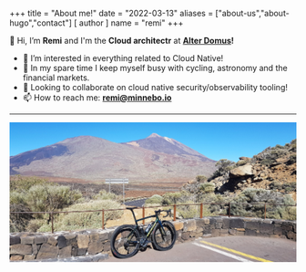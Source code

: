+++
title = "About me!"
date = "2022-03-13"
aliases = ["about-us","about-hugo","contact"]
[ author ]
  name = "remi"
+++


👋 Hi, I’m **Remi** and I'm the **Cloud architectr** at **[Alter Domus](https://www.alterdomus.com)!**

- 👀 I’m interested in everything related to Cloud Native!
- 💞️ In my spare time I keep myself busy with cycling, astronomy and the financial markets.
- 👀 Looking to collaborate on cloud native security/observability tooling!
- 📫 How to reach me:  **remi@minnebo.io**
---
![Bike](/img/bike.jpg)


